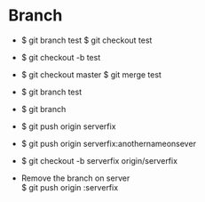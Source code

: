# Branch

* $ git branch test
$ git checkout test

* $ git checkout -b test

* $ git checkout master
$ git merge test

* $ git branch test

* $ git branch

* $ git push origin serverfix

* $ git push origin serverfix:anothernameonsever

* $ git checkout -b serverfix origin/serverfix

* Remove the branch on server  
$ git push origin :serverfix


